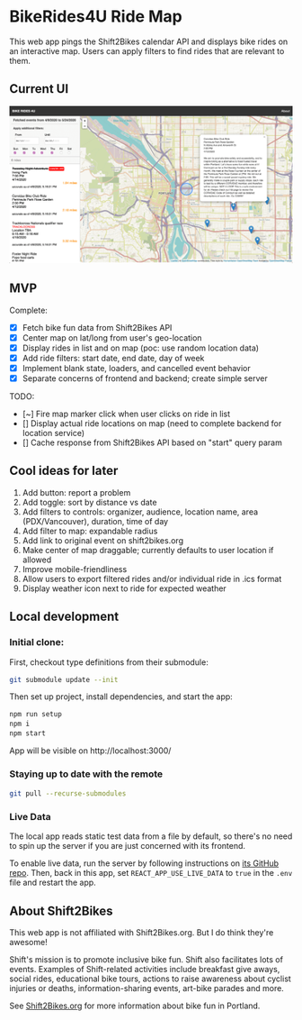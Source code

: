 # BikeRides4U Ride Map

This web app pings the Shift2Bikes calendar API and displays bike rides on an interactive map. Users can apply filters to find rides that are relevant to them.

## Current UI

![screen capture of app](/screencap.png)

## MVP

Complete:

- [x] Fetch bike fun data from Shift2Bikes API
- [x] Center map on lat/long from user's geo-location
- [x] Display rides in list and on map (poc: use random location data)
- [x] Add ride filters: start date, end date, day of week
- [x] Implement blank state, loaders, and cancelled event behavior
- [x] Separate concerns of frontend and backend; create simple server

TODO:

- [~] Fire map marker click when user clicks on ride in list
- [] Display actual ride locations on map (need to complete backend for location service)
- [] Cache response from Shift2Bikes API based on "start" query param

## Cool ideas for later

1. Add button: report a problem
1. Add toggle: sort by distance vs date
1. Add filters to controls: organizer, audience, location name, area (PDX/Vancouver), duration, time of day
1. Add filter to map: expandable radius
1. Add link to original event on shift2bikes.org
1. Make center of map draggable; currently defaults to user location if allowed
1. Improve mobile-friendliness
1. Allow users to export filtered rides and/or individual ride in .ics format
1. Display weather icon next to ride for expected weather

## Local development

### Initial clone:

First, checkout type definitions from their submodule:

```bash
git submodule update --init
```

Then set up project, install dependencies, and start the app:

```bash
npm run setup
npm i
npm start
```

App will be visible on http://localhost:3000/

### Staying up to date with the remote

```bash
git pull --recurse-submodules
```

### Live Data

The local app reads static test data from a file by default, so there's no need to spin up the server if you are just concerned with its frontend.

To enable live data, run the server by following instructions on [its GitHub repo](https://github.com/theholla/br4u-backend). Then, back in this app, set `REACT_APP_USE_LIVE_DATA` to `true` in the `.env` file and restart the app.

## About Shift2Bikes

This web app is not affiliated with Shift2Bikes.org. But I do think they're awesome!

Shift's mission is to promote inclusive bike fun. Shift also facilitates lots of events. Examples of Shift-related activities include breakfast give aways, social rides, educational bike tours, actions to raise awareness about cyclist injuries or deaths, information-sharing events, art-bike parades and more.

See [Shift2Bikes.org](https://www.shift2bikes.org/) for more information about bike fun in Portland.
